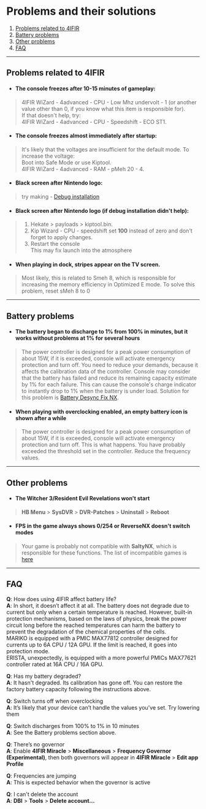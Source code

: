 # Problems and their solutions

1. [Problems related to 4IFIR](#Problems-related-to-4IFIR)
2. [Battery problems](#Battery-problems)
3. [Other problems](#Other-problems)
4. [FAQ](#FAQ)
***

## Problems related to 4IFIR

* #### The console freezes after 10-15 minutes of gameplay:    
>4IFIR WiZard - 4advanced - CPU - Low Mhz undervolt - 1 (or another value other than 0, if you know what this item is responsible for).   
>If that doesn't help, try:  
>4IFIR WiZard - 4advanced - CPU - Speedshift - ECO ST1. 

* #### The console freezes almost immediately after startup: 
>It's likely that the voltages are insufficient for the default mode. To increase the voltage:  
>Boot into Safe Mode or use Kiptool.       
>4IFIR WiZard - 4advanced - RAM - pMeh 20 - 4.

* #### Black screen after Nintendo logo:  
>try making - [Debug installation](INSTAL_4IFIR.md#debug-installation-pc-required)

* #### Black screen after Nintendo logo (if debug installation didn't help):  
>1. Hekate > payloads > kiptool.bin.  
>2. Kip Wizard - CPU - speedshift set **100** instead of zero and don't forget to apply changes.  
>3. Restart the console  
>This may fix launch into the atmosphere

* #### When playing in dock, stripes appear on the TV screen.
>Most likely, this is related to Smeh 8, which is responsible for increasing the memory efficiency in Optimized E mode. To solve this problem, reset sMeh 8 to 0
>
***

## Battery problems 

* #### The battery began to discharge to 1% from 100% in minutes, but it works without problems at 1% for several hours 

>The power controller is designed for a peak power consumption of about 15W, if it is exceeded, console will activate emergency protection and turn off. You need to reduce your demands, because it affects the calibration data of the controller. Console may consider that the battery has failed and reduce its remaining capacity estimate by 1% for each failure. This can cause the console's charge indicator to instantly drop to 1% when the battery is under load. Solution for this problem is [Battery Desync Fix NX](https://github.com/CTCaer/battery_desync_fix_nx). 

* #### When playing with overclocking enabled, an empty battery icon is shown after a while 

>The power controller is designed for a peak power consumption of about 15W, if it is exceeded, console will activate emergency protection and turn off. This is what happens. You have probably exceeded the threshold set in the controller. Reduce the frequency values.

***

## Other problems 

* #### The Witcher 3/Resident Evil Revelations won't start
>**HB Menu** > **SysDVR** > **DVR-Patches** > **Uninstall** > **Reboot**

* #### FPS in the game always shows 0/254 or ReverseNX doesn't switch modes
>Your game is probably not compatible with **SaltyNX**, which is responsible for these functions. The list of incompatible games is [here](https://github.com/masagrator/SaltyNX#list-of-titles-not-compatible-with-pluginspatches)

***

## FAQ 

**Q**: How does using 4IFIR affect battery life?\
**A**: In short, it doesn’t affect it at all. The battery does not degrade due to current but only when a certain temperature is reached. However, built-in protection mechanisms, based on the laws of physics, break the power circuit long before the reached temperatures can harm the battery to prevent the degradation of the chemical properties of the cells.  
MARIKO  is equipped with a PMIC MAX77812 controller designed for currents up to 6A CPU / 12A GPU. If the limit is reached, it goes into protection mode.  
ERISTA, unexpectedly, is equipped with a more powerful PMICs MAX77621 controller rated at 16A CPU / 16A GPU.  
 
**Q**: Has my battery degraded?\
**A**: It hasn't degraded. Its calibration has gone off. You can restore the factory battery capacity following the instructions above. 

**Q**: Switch turns off when overclocking\
**A**: It’s likely that your device can’t handle the values you’ve set. Try lowering them

**Q**: Switch discharges from 100% to 1% in 10 minutes\
**A**: See the Battery problems section above. 

**Q**: There’s no governor\
**A**: Enable **4IFIR Miracle** > **Miscellaneous** > **Frequency Governor (Experimental)**, then both governors will appear in **4IFIR Miracle** > **Edit app Profile**

**Q**: Frequencies are jumping\
**A**: This is expected behavior when the governor is active

**Q**: I can't delete the account\
**A**: **DBI** > **Tools** > **Delete account...**

